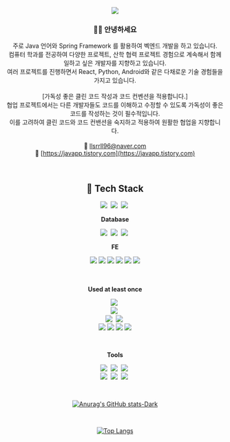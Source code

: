 

<div align="center">
  <img src="https://capsule-render.vercel.app/api?type=waving&color=auto&height=300&section=header&text=계속해서_함께하고_싶은_나&fontSize=50" />
  
### 👨‍💻 안녕하세요
주로 Java 언어와 Spring Framework 를 활용하여 벡엔드 개발을 하고 있습니다. <br>
컴퓨터 학과를 전공하여 다양한 프로젝트, 산학 협력 프로젝트 경험으로 계속해서 함께 일하고 싶은 개발자를 지향하고 있습니다. <br>
여러 프로젝트를 진행하면서 React, Python, Android와 같은 다채로운 기술 경험들을 가지고 있습니다. <br>
<br>
[가독성 좋은 클린 코드 작성과 코드 컨벤션을 적용합니다.] <br>
협업 프로젝트에서는 다른 개발자들도 코드를 이해하고 수정할 수 있도록 가독성이 좋은 코드를 작성하는 것이 필수적입니다. <br>
이를 고려하여 클린 코드와 코드 컨밴션을 숙지하고 적용하여 원활한 협업을 지향합니다.<br>
<br>
💌 llsrrll96@naver.com <br>
📑 [https://javapp.tistory.com](https://javapp.tistory.com)

<br>
  
<h2>🎹 Tech Stack</h2>

<img src="https://img.shields.io/badge/Java-007396?style=flat-square&logo=JAVA&logoColor=white"/></a>&nbsp;
<img src="https://img.shields.io/badge/Spring Boot-6DB33F?style=flat-square&logo=Spring Boot&logoColor=white"/></a>&nbsp;
<img src="https://img.shields.io/badge/JPA-6DB33F?style=flat-square&logo=JPA&logoColor=white"/></a>&nbsp;

<b>Database</b> 

<img src="https://img.shields.io/badge/MySQL-4479A1?style=flat-square&logo=MySQL&logoColor=white"/></a>&nbsp;
<img src="https://img.shields.io/badge/MongoDB-47A248?style=flat-square&logo=MongoDB&logoColor=white"/></a>&nbsp;
<img src="https://img.shields.io/badge/Redis-DC382D?style=flat-square&logo=Redis&logoColor=white"/></a>&nbsp;


<b>FE</b> <br/>

<img src="https://img.shields.io/badge/react-61DAFB?style=flat-square&logo=react&logoColor=black">
<img src="https://img.shields.io/badge/javascript-F7DF1E?style=flat-square&logo=javascript&logoColor=black">
<img src="https://img.shields.io/badge/html-E34F26?style=flat-square&logo=html5&logoColor=white">
<img src="https://img.shields.io/badge/css-1572B6?style=flat-square&logo=css3&logoColor=white">
<img src="https://img.shields.io/badge/bootstrap-7952B3?style=flat-square&logo=bootstrap&logoColor=white">
<img src="https://img.shields.io/badge/jquery-0769AD?style=flat-square&logo=jquery&logoColor=white"></a>

<br/>
<br/>

<br>

<b>Used at least once</b>

<img src="https://img.shields.io/badge/Kafka-231F20?style=flat-square&logo=Apache Kafka&logoColor=white"/></a>&nbsp;
<br>
<img src="https://img.shields.io/badge/Grafana-F46800?style=flat-square&logo=Grafana&logoColor=white"/></a>&nbsp;
<br>
<img src="https://img.shields.io/badge/Python-3776AB?style=flat-square&logo=Python&logoColor=white"/></a>&nbsp;
<img src="https://img.shields.io/badge/pandas-150458?style=flat-square&logo=pandas&logoColor=white"/></a>&nbsp;
<br/>
<img src="https://img.shields.io/badge/AWS-232F3E?style=flat-square&logo=Amazon AWS&logoColor=white">
<img src="https://img.shields.io/badge/Naver Cloud-03C75A?style=flat-square&logo=Naver&logoColor=white">
<img src="https://img.shields.io/badge/Docker-2496ED?style=flat-square&logo=Docker&logoColor=white">
<img src="https://img.shields.io/badge/Linux-FCC624?style=flat-square&logo=Linux&logoColor=white">

<br>

<b>Tools</b> <br/>

<img src="https://img.shields.io/badge/Git-F05032?style=flat-square&logo=Git&logoColor=white"/></a>&nbsp;
<img src="https://img.shields.io/badge/Eclipse-2C2255?style=flat-square&logo=Eclipse&logoColor=white"/></a>&nbsp;
<img src="https://img.shields.io/badge/IntelliJ-000000?style=flat-square&logo=IntelliJ IDEA&logoColor=white"/></a>&nbsp;
<br/>
<img src="https://img.shields.io/badge/Notion-000000?style=flat-square&logo=Notion&logoColor=white"/></a>&nbsp;
<img src="https://img.shields.io/badge/Slack-4A154B?style=flat-square&logo=Slack&logoColor=white"/></a>&nbsp;
<img src="https://img.shields.io/badge/Trello-0052CC?style=flat-square&logo=Trello&logoColor=white"/></a>&nbsp;


<br>

[![Anurag's GitHub stats-Dark](https://github-readme-stats.vercel.app/api?username=llsrrll96&show_icons=true&theme=dark#gh-dark-mode-only)](https://github.com/anuraghazra/github-readme-stats#gh-dark-mode-only)

<br>


[![Top Langs](https://github-readme-stats.vercel.app/api/top-langs/?username=llsrrll96&hide_progress=true)](https://github.com/anuraghazra/github-readme-stats)




</div>

